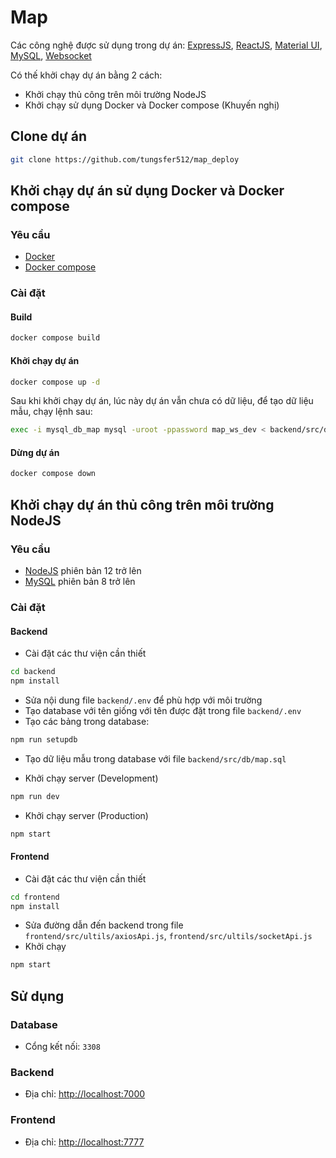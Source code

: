 # Map

Các công nghệ được sử dụng trong dự án: [ExpressJS](https://expressjs.com/), [ReactJS](https://react.dev/), [Material UI](https://mui.com/), [MySQL](https://www.mysql.com/), [Websocket](https://www.npmjs.com/package/ws)

Có thế khởi chạy dự án bằng 2 cách:

- Khởi chạy thủ công trên môi trường NodeJS
- Khởi chạy sử dụng Docker và Docker compose (Khuyến nghị)

## Clone dự án

```bash
git clone https://github.com/tungsfer512/map_deploy
```

## Khởi chạy dự án sử dụng Docker và Docker compose

### Yêu cầu

- [Docker](https://docs.docker.com/get-docker/)
- [Docker compose](https://docs.docker.com/compose/install/)

### Cài đặt

#### Build

```bash
docker compose build
```

#### Khởi chạy dự án

```bash
docker compose up -d
```

Sau khi khởi chạy dự án, lúc này dự án vẫn chưa có dữ liệu, để tạo dữ liệu mẫu, chạy lệnh sau:

```bash
exec -i mysql_db_map mysql -uroot -ppassword map_ws_dev < backend/src/db/map.sql
```

#### Dừng dự án

```bash
docker compose down
```

## Khởi chạy dự án thủ công trên môi trường NodeJS

### Yêu cầu

- [NodeJS](https://nodejs.org/en/) phiên bản 12 trở lên
- [MySQL](https://www.mysql.com/) phiên bản 8 trở lên

### Cài đặt

#### Backend

- Cài đặt các thư viện cần thiết

```bash
cd backend
npm install
```

- Sửa nội dung file `backend/.env` để phù hợp với môi trường
- Tạo database với tên giống với tên được đặt trong file `backend/.env`
- Tạo các bảng trong database:

```bash
npm run setupdb
```

- Tạo dữ liệu mẫu trong database với file `backend/src/db/map.sql`

- Khởi chạy server (Development)

```bash
npm run dev
```

- Khởi chạy server (Production)

```bash
npm start
```

#### Frontend

- Cài đặt các thư viện cần thiết

```bash
cd frontend
npm install
```

- Sửa đường dẫn đến backend trong file `frontend/src/ultils/axiosApi.js`, `frontend/src/ultils/socketApi.js`
- Khởi chạy

```bash
npm start
```

## Sử dụng

### Database

- Cổng kết nối: `3308`

### Backend

- Địa chỉ: [http://localhost:7000](http://localhost:7000)

### Frontend

- Địa chỉ: [http://localhost:7777](http://localhost:7777)
